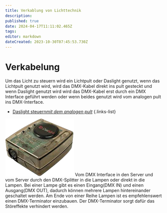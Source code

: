 ```yaml
---
title: Verkablung von Lichttechnik
description: 
published: true
date: 2024-04-17T11:11:02.465Z
tags: 
editor: markdown
dateCreated: 2023-10-30T07:45:53.730Z
---
```


# Verkabelung
Um das Licht zu steuern wird ein Lichtpult oder Daslight genutzt, wenn das Lichtpult genutzt wird, wird das DMX-Kabel direkt ins pult gesteckt und wenn Daslight genutzt wird wird das DMX-Kabel erst durch ein DMX Interface geführt werden oder wenn beides genutzt wird vom analogen pult ins DMX-Interface.
- [Daslight steuern*mit dem analogen pult*](/licht/verkablung/Daslight_steuern)
{.links-list}

![dmx_interface.png](/dmx_interface.png)
Vom DMX Interface in den Server und vom Server durch den DMX-Splitter in die Lampen oder direkt in die Lampen.
Bei einer Lampe gibt es einen Eingang(DMX IN) und einen Ausgang(DMX OUT), dadurch können mehrere Lampen hintereinander geschaltet werden.
Am Ende von einer Reihe Lampen ist es empfehlenswert einen DMX-Terminator einzubauen.
Der DMX-Terminator sorgt dafür das Störeffekte verhindert werden.